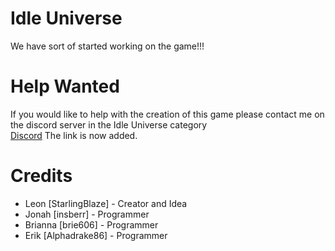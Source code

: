 # Idle Universe
We have sort of started working on the game!!!

# Help Wanted
If you would like to help with the creation of this game please contact me on the discord server in the Idle Universe category  
[Discord](https://discord.gg/PSNKV6EB9A) The link is now added.


# Credits
* Leon [StarlingBlaze] - Creator and Idea
* Jonah [insberr] - Programmer
* Brianna [brie606] - Programmer
* Erik [Alphadrake86] - Programmer
